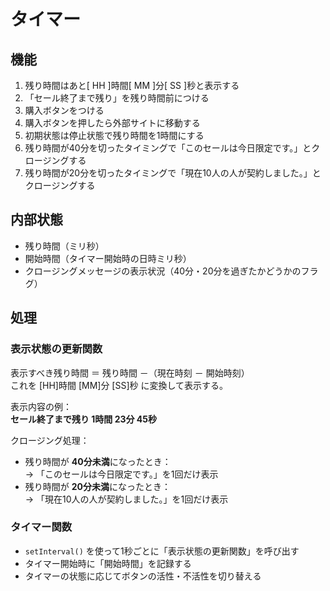 # タイマー

## 機能
1. 残り時間はあと[ HH ]時間[ MM ]分[ SS ]秒と表示する
2. 「セール終了まで残り」を残り時間前につける
3. 購入ボタンをつける
4. 購入ボタンを押したら外部サイトに移動する
5. 初期状態は停止状態で残り時間を1時間にする
6. 残り時間が40分を切ったタイミングで「このセールは今日限定です。」とクロージングする
7. 残り時間が20分を切ったタイミングで「現在10人の人が契約しました。」とクロージングする

## 内部状態

- 残り時間（ミリ秒）
- 開始時間（タイマー開始時の日時ミリ秒）
- クロージングメッセージの表示状況（40分・20分を過ぎたかどうかのフラグ）

## 処理

### 表示状態の更新関数

表示すべき残り時間 ＝ 残り時間 －（現在時刻 － 開始時刻）  
これを [HH]時間 [MM]分 [SS]秒 に変換して表示する。

表示内容の例：  
**セール終了まで残り 1時間 23分 45秒**

クロージング処理：  
- 残り時間が **40分未満**になったとき：  
 → 「このセールは今日限定です。」を1回だけ表示  
- 残り時間が **20分未満**になったとき：  
 → 「現在10人の人が契約しました。」を1回だけ表示

### タイマー関数

- `setInterval()` を使って1秒ごとに「表示状態の更新関数」を呼び出す
- タイマー開始時に「開始時間」を記録する
- タイマーの状態に応じてボタンの活性・不活性を切り替える





